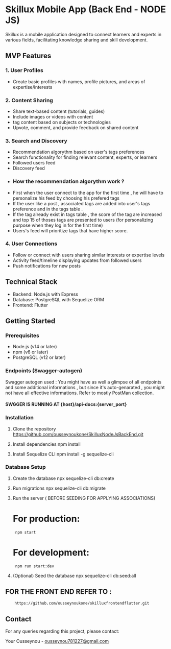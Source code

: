 # Skillux Mobile App (Back End - NODE JS)

Skillux is a mobile application designed to connect learners and experts in various fields, facilitating knowledge sharing and skill development.

## MVP Features

### 1. User Profiles
- Create basic profiles with names, profile pictures, and areas of expertise/interests

### 2. Content Sharing
- Share text-based content (tutorials, guides)
- Include images or videos with content
- tag content based on subjects or technologies
- Upvote, comment, and provide feedback on shared content

### 3. Search and Discovery
- Recommendation algorythm based on user's tags preferences
- Search functionality for finding relevant content, experts, or learners
- Followed users feed
- Discovery feed
- ### How the recommendation algorythm work ?
- First when the user connect to the app for the first time , he will have to personalize his feed by choosing his prefered tags 
- If the user like a post , associated tags are added into user's tags preference and in the tags table .
- If the tag already exist in tags table , the score of the tag are increased and top 15 of thoses tags are presented to users (for personalizing purpose when they log in for the first time)
- Users's feed will prioritize tags that have higher score. 



### 4. User Connections
- Follow or connect with users sharing similar interests or expertise levels
- Activity feed/timeline displaying updates from followed users
- Push notifications for new posts

## Technical Stack

- Backend: Node.js with Express
- Database: PostgreSQL with Sequelize ORM
- Frontend: Flutter

## Getting Started

### Prerequisites

- Node.js (v14 or later)
- npm (v6 or later)
- PostgreSQL (v12 or later)

### Endpoints (Swagger-autogen)
Swagger autogen used : You might have as well a glimpse of all endpoints and some additional informations , but since it's auto-genarated , you might not have all effective informations. Refer to mostly PostMan collection.

#### SWGGER IS RUNNING AT  {host}/api-docs:{server_port}




### Installation

1. Clone the repository
    https://github.com/ousseynoukone/SkilluxNodeJsBackEnd.git
   
3. Install dependencies
        npm install

4. Install Sequelize CLI 
        npm install -g sequelize-cli

### Database Setup

1. Create the database
        npx sequelize-cli db:create

2. Run migrations
        npx sequelize-cli db:migrate

3. Run the server ( BEFORE SEEDING FOR APPLYING ASSOCIATIONS)
    # For production:
        npm start
    # For development:
        npm run start:dev

4. (Optional) Seed the database
        npx sequelize-cli db:seed:all


## FOR THE FRONT END REFER TO : 
        https://github.com/ousseynoukone/skilluxfrontendflutter.git






## Contact

For any queries regarding this project, please contact:

Your Ousseynou - ousseynou781227@gmail.com
